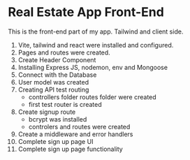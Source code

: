 # Real Estate App Front-End

This is the front-end part of my app. Tailwind and client side.

1. Vite, tailwind and react were installed and configured.
2. Pages and routes were created.
3. Create Header Component
4. Installing Express JS, nodemon, env and Mongoose
5. Connect with the Database
6. User model was created
7. Creating API test routing 
    - controllers folder routes folder were created
    - first test router is created
8. Create signup route
    - bcrypt was installed
    - controlers and routes were created
9. Create a middleware and error handlers
10. Complete sign up page UI
11. Complete sign up page functionality
